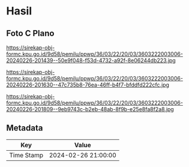 # Hasil

## Foto C Plano

https://sirekap-obj-formc.kpu.go.id/9d58/pemilu/ppwp/36/03/22/20/03/3603222003006-20240226-201439--50e9f048-f53d-4732-a92f-8e06244db223.jpg

https://sirekap-obj-formc.kpu.go.id/9d58/pemilu/ppwp/36/03/22/20/03/3603222003006-20240226-201630--47c735b8-76ea-46ff-b4f7-bfddfd222cfc.jpg

https://sirekap-obj-formc.kpu.go.id/9d58/pemilu/ppwp/36/03/22/20/03/3603222003006-20240226-201809--9eb9743c-b2eb-48ab-8f9b-e25e8fa8f2a8.jpg


## Metadata

| Key        | Value               |
| ---------- | ------------------- |
| Time Stamp | 2024-02-26 21:00:00 |




